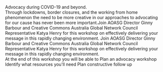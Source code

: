 Advocacy during COVID-19 and beyond.  
Through lockdowns, border closures, and the working from home phenomenon the need to be more creative in our approaches to advocating for our cause has never been more important.Join AOASG Director Ginny Barbour and Creative Commons Australia Global Network Council Representative Katya Henry for this workshop on effectively delivering your message in this rapidly changing environment.    Join AOASG Director Ginny Barbour and Creative Commons Australia Global Network Council Representative Katya Henry for this workshop on effectively delivering your message in this rapidly changing environment.  
At the end of this workshop you will be able to
	Plan an advocacy workshop
	Identify what resources you'll need
	Plan constructive follow up
